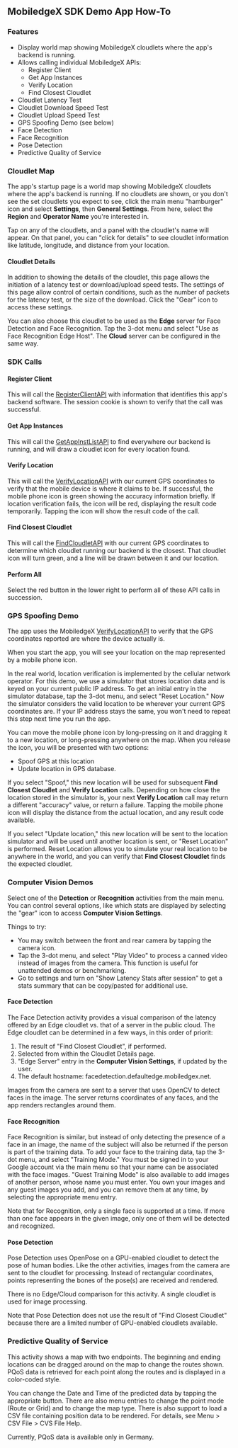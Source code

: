 ## MobiledgeX SDK Demo App How-To

### Features
- Display world map showing MobiledgeX cloudlets where the app's backend is running.
- Allows calling individual MobiledgeX APIs:
    - Register Client
    - Get App Instances
    - Verify Location
    - Find Closest Cloudlet
- Cloudlet Latency Test
- Cloudlet Download Speed Test
- Cloudlet Upload Speed Test
- GPS Spoofing Demo (see below)
- Face Detection
- Face Recognition
- Pose Detection
- Predictive Quality of Service

### Cloudlet Map
The app's startup page is a world map showing MobiledgeX cloudlets where the app's backend is running. If no cloudlets are shown, or you don't see the set cloudlets you expect to see, click the main menu "hamburger" icon and select **Settings**, then **General Settings**. From here, select the **Region** and **Operator Name** you're interested in.

Tap on any of the cloudlets, and a panel with the cloudlet's name will appear. On that panel, you can "click for details" to see cloudlet information like latitude, longitude, and distance from your location.

#### Cloudlet Details
In addition to showing the details of the cloudlet, this page allows the initiation of a latency test or download/upload speed tests. The settings of this page allow control of certain conditions, such as the number of packets for the latency test, or the size of the download. Click the "Gear" icon to access these settings.

You can also choose this cloudlet to be used as the **Edge** server for Face Detection and Face Recognition. Tap the 3-dot menu and select "Use as Face Recognition Edge Host". The **Cloud** server can be configured in the same way.

### SDK Calls
#### Register Client
This will call the [RegisterClientAPI](http://swagger.mobiledgex.net/client/#operation/RegisterClient "RegisterClient") with information that identifies this app's backend software. The session cookie is shown to verify that the call was successful.

#### Get App Instances
This will call the [GetAppInstListAPI](http://swagger.mobiledgex.net/client/#operation/GetAppInstList "GetAppInstList") to find everywhere our backend is running, and will draw a cloudlet icon for every location found.

#### Verify Location
This will call the [VerifyLocationAPI](http://swagger.mobiledgex.net/client/#operation/VerifyLocation "VerifyLocation") with our current GPS coordinates to verify that the mobile device is where it claims to be. If successful, the mobile phone icon is green showing the accuracy information briefly. If location verification fails, the icon will be red, displaying the result code temporarily. Tapping the icon will show the result code of the call.

#### Find Closest Cloudlet
This will call the [FindCloudletAPI](http://swagger.mobiledgex.net/client/#operation/FindCloudlet "FindCloudlet") with our current GPS coordinates to determine which cloudlet running our backend is the closest. That cloudlet icon will turn green, and a line will be drawn between it and our location.

#### Perform All
Select the red button in the lower right to perform all of these API calls in succession.

### GPS Spoofing Demo
The app uses the MobiledgeX [VerifyLocationAPI](http://swagger.mobiledgex.net/client/#operation/VerifyLocation "VerifyLocation") to verify that the GPS coordinates reported are where the device actually is. 

When you start the app, you will see your location on the map represented by a mobile phone icon. 

In the real world, location verification is implemented by the cellular network operator. For this demo, we use a simulator that stores location data and is keyed on your current public IP address. To get an initial entry in the simulator database, tap the 3-dot menu, and select "Reset Location." Now the simulator considers the valid location to be wherever your current GPS coordinates are. If your IP address stays the same, you won't need to repeat this step next time you run the app.

You can move the mobile phone icon by long-pressing on it and dragging it to a new location, or long-pressing anywhere on the map. When you release the icon, you will be presented with two options:
- Spoof GPS at this location
- Update location in GPS database.

If you select "Spoof," this new location will be used for subsequent **Find Closest Cloudlet** and **Verify Location** calls. Depending on how close the location stored in the simulator is, your next **Verify Location** call may return a different "accuracy" value, or return a failure. Tapping the mobile phone icon will display the distance from the actual location, and any result code available.

If you select "Update location," this new location will be sent to the location simulator and will be used until another location is sent, or "Reset Location" is performed. Reset Location allows you to simulate your real location to be anywhere in the world, and you can verify that **Find Closest Cloudlet** finds the expected cloudlet.

### Computer Vision Demos
Select one of the **Detection** or **Recognition** activities from the main menu. You can control several options, like which stats are displayed by selecting the "gear" icon to access **Computer Vision Settings**. 

Things to try:
- You may switch between the front and rear camera by tapping the camera icon.
- Tap the 3-dot menu, and select "Play Video" to process a canned video instead of images from the camera. This function is useful for unattended demos or benchmarking.
- Go to settings and turn on "Show Latency Stats after session" to get a stats summary that can be copy/pasted for additional use.

#### Face Detection
The Face Detection activity provides a visual comparison of the latency offered by an Edge cloudlet vs. that of a server in the public cloud. The Edge cloudlet can be determined in a few ways, in this order of priorit: 
1. The result of "Find Closest Cloudlet", if performed.
1. Selected from within the Cloudlet Details page.
1. "Edge Server" entry in the **Computer Vision Settings**, if updated by the user.
1. The default hostname: facedetection.defaultedge.mobiledgex.net.

Images from the camera are sent to a server that uses OpenCV to detect faces in the image. The server returns coordinates of any faces, and the app renders rectangles around them. 

#### Face Recognition
Face Recognition is similar, but instead of only detecting the presence of a face in an image, the name of the subject will also be returned if the person is part of the training data. To add your face to the training data, tap the 3-dot menu, and select "Training Mode." You must be signed in to your Google account via the main menu so that your name can be associated with the face images. "Guest Training Mode" is also available to add images of another person, whose name you must enter. You own your images and any guest images you add, and you can remove them at any time, by selecting the appropriate menu entry.

Note that for Recognition, only a single face is supported at a time. If more than one face appears in the given image, only one of them will be detected and recognized.

#### Pose Detection
Pose Detection uses OpenPose on a GPU-enabled cloudlet to detect the pose of human bodies. Like the other activities, images from the camera are sent to the cloudlet for processing. Instead of rectangular coordinates, points representing the bones of the pose(s) are received and rendered.

There is no Edge/Cloud comparison for this activity. A single cloudlet is used for image processing.

Note that Pose Detection does not use the result of "Find Closest Cloudlet" because there are a limited number of GPU-enabled cloudlets available.

### Predictive Quality of Service
This activity shows a map with two endpoints. The beginning and ending locations can be dragged around on the map to change the routes shown. PQoS data is retrieved for each point along the routes and is displayed in a color-coded style.

You can change the Date and Time of the predicted data by tapping the appropriate button. There are also menu entries to change the point mode (Route or Grid) and to change the map type. There is also support to load a CSV file containing position data to be rendered. For details, see Menu > CSV File > CVS File Help.

Currently, PQoS data is available only in Germany.



